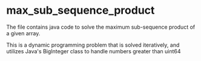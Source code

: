 # max_sub_sequence_product

The file contains java code to solve the maximum sub-sequence product of a given array.  

This is a dynamic programming problem that is solved iteratively, and utilizes Java's BigInteger class to handle numbers greater than uint64

